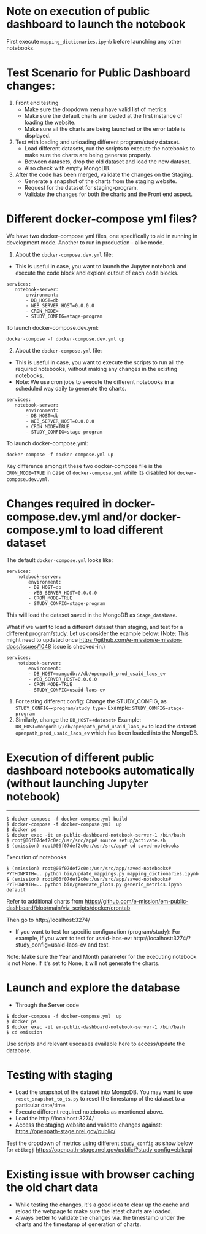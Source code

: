 # Note on execution of public dashboard to launch the notebook
First execute `mapping_dictionaries.ipynb` before launching any other notebooks.

# Test Scenario for Public Dashboard changes:
1. Front end testing
    - Make sure the dropdown menu have valid list of metrics.
    - Make sure the default charts are loaded at the first instance of loading the website.
    - Make sure all the charts are being launched or the error table is displayed.
2. Test with loading and unloading different program/study dataset. 
    - Load different datasets, run the scripts to execute the notebooks to make sure the charts are being generate properly.
    - Between datasets, drop the old dataset and load the new dataset.
    - Also check with empty MongoDB.
3. After the code has been merged, validate the changes on the Staging.
    - Generate a snapshot of the charts from the staging website.
    - Request for the dataset for staging-program.
    - Validate the changes for both the charts and the Front end aspect.

# Different docker-compose yml files?
We have two docker-compose yml files, one specifically to aid in running in development mode. Another to run in production - alike mode.

1. About the `docker-compose.dev.yml` file:
 - This is useful in case, you want to launch the Jupyter notebook and execute the code block and explore output of each code blocks.
 ```
services:
    notebook-server:
        environment:
        - DB_HOST=db
        - WEB_SERVER_HOST=0.0.0.0
        - CRON_MODE=
        - STUDY_CONFIG=stage-program
```

To launch docker-compose.dev.yml:
```
docker-compose -f docker-compose.dev.yml up
```

2. About the `docker-compose.yml` file:
 - This is useful in case, you want to execute the scripts to run all the required notebooks, without making any changes in the existing notebooks.
 - Note: We use cron jobs to execute the different notebooks in a scheduled way daily to generate the charts.
 ```
services:
    notebook-server:
        environment:
        - DB_HOST=db
        - WEB_SERVER_HOST=0.0.0.0
        - CRON_MODE=TRUE
        - STUDY_CONFIG=stage-program
```

To launch docker-compose.yml:
```
docker-compose -f docker-compose.yml up
```

 Key difference amongst these two docker-compose file is the `CRON_MODE=TRUE` in case of `docker-compose.yml` while its disabled for `docker-compose.dev.yml`.

# Changes required in docker-compose.dev.yml and/or docker-compose.yml to load different dataset

The default `docker-compose.yml` looks like:
```
services:
    notebook-server:
        environment:
        - DB_HOST=db
        - WEB_SERVER_HOST=0.0.0.0
        - CRON_MODE=TRUE
        - STUDY_CONFIG=stage-program
```
This will load the dataset saved in the MongoDB as `Stage_database`.

What if we want to load a different dataset than staging, and test for a different program/study.
Let us consider the example below: 
(Note: This might need to updated once https://github.com/e-mission/e-mission-docs/issues/1048 issue is checked-in.)
```
services:
    notebook-server:
        environment:
        - DB_HOST=mongodb://db/openpath_prod_usaid_laos_ev
        - WEB_SERVER_HOST=0.0.0.0
        - CRON_MODE=TRUE
        - STUDY_CONFIG=usaid-laos-ev
```
1. For testing different config: Change the STUDY_CONFIG, as
 `STUDY_CONFIG=<program/study type>`
 Example: `STUDY_CONFIG=stage-program`
1. Similarly, change the `DB_HOST=<dataset>`
Example: `DB_HOST=mongodb://db/openpath_prod_usaid_laos_ev`
to load the dataset `openpath_prod_usaid_laos_ev` which has been loaded into the MongoDB.

# Execution of different public dashboard notebooks automatically (without launching Jupyter notebook)
---

``` 
$ docker-compose -f docker-compose.yml build
$ docker-compose -f docker-compose.yml  up 
$ docker ps
$ docker exec -it em-public-dashboard-notebook-server-1 /bin/bash
$ root@06f07def2c0e:/usr/src/app# source setup/activate.sh
$ (emission) root@06f07def2c0e:/usr/src/app# cd saved-notebooks
```

Execution of notebooks
```
$ (emission) root@06f07def2c0e:/usr/src/app/saved-notebooks# PYTHONPATH=.. python bin/update_mappings.py mapping_dictionaries.ipynb
$ (emission) root@06f07def2c0e:/usr/src/app/saved-notebooks# PYTHONPATH=.. python bin/generate_plots.py generic_metrics.ipynb default
```
Refer to additional charts from https://github.com/e-mission/em-public-dashboard/blob/main/viz_scripts/docker/crontab

Then go to http://localhost:3274/

- If you want to test for specific configuration (program/study):
For example, if you want to test for usaid-laos-ev:
    http://localhost:3274/?study_config=usaid-laos-ev
and test.

Note: Make sure the Year and Month parameter for the executing notebook is not None. If it's set to None, it will not generate the charts.

# Launch and explore the database

- Through the Server code

```
$ docker-compose -f docker-compose.yml  up 
$ docker ps
$ docker exec -it em-public-dashboard-notebook-server-1 /bin/bash
$ cd emission
```

Use scripts and relevant usecases available here to access/update the database.

# Testing with staging 
- Load the snapshot of the dataset into MongoDB.
You may want to use `reset_snapshot_to_ts.py` to reset the timestamp of the dataset to a particular date/time.
- Execute different required notebooks as mentioned above.
- Load the http://localhost:3274/
- Access the staging website and validate changes against: https://openpath-stage.nrel.gov/public/

Test the dropdown of metrics using different `study_config` as show below for `ebikegj`
https://openpath-stage.nrel.gov/public/?study_config=ebikegj

# Existing issue with browser caching the old chart data
- While testing the changes, it's a good idea to clear up the cache and reload the webpage to make sure the latest charts are loaded.
- Always better to validate the changes via. the timestamp under the charts and the timestamp of generation of charts.